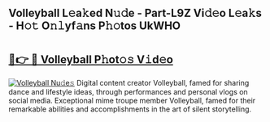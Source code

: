 ## Volleyball L𝚎a𝚔ed N𝚞𝚍e - Part-L9Z Vi𝚍𝚎o L𝚎a𝚔s - H𝚘𝚝 O𝚗𝚕yf𝚊ns P𝚑𝚘tos UkWHO

# <h2><a href="http://kf1jeq.oniu.top/?m=Volleyball">🔗👉 🔴 Volleyball P𝚑ot𝚘𝚜 V𝚒d𝚎o</a></h2>

[![Volleyball Nu𝚍e𝚜](https://i.imgur.com/0qMVB7G.gif)](http://kf1jeq.oniu.top/?m=Volleyball)
Digital content creator Volleyball, famed for sharing dance and lifestyle ideas, through performances and personal vlogs on social media. Exceptional mime troupe member Volleyball, famed for their remarkable abilities and accomplishments in the art of silent storytelling.  
